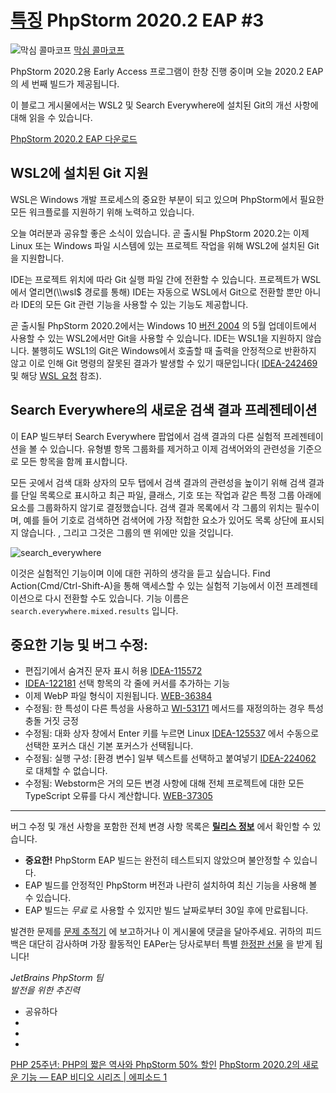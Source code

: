 [특징](/phpstorm/category/features/) PhpStorm 2020.2 EAP #3 
========================

![막심 콜마코프](https://blog.jetbrains.com/wp-content/uploads/2022/03/profile.png) [막심 콜마코프](https://blog.jetbrains.com/author/maxim-kolmakov) 



 PhpStorm 2020.2용 Early Access 프로그램이 한창 진행 중이며 오늘 2020.2 EAP의 세 번째 빌드가 제공됩니다.

 이 블로그 게시물에서는 WSL2 및 Search Everywhere에 설치된 Git의 개선 사항에 대해 읽을 수 있습니다.

 [PhpStorm 2020.2 EAP 다운로드](https://www.jetbrains.com/phpstorm/nextversion/)

 WSL2에 설치된 Git 지원
-----------------

 WSL은 Windows 개발 프로세스의 중요한 부분이 되고 있으며 PhpStorm에서 필요한 모든 워크플로를 지원하기 위해 노력하고 있습니다.

 오늘 여러분과 공유할 좋은 소식이 있습니다. 곧 출시될 PhpStorm 2020.2는 이제 Linux 또는 Windows 파일 시스템에 있는 프로젝트 작업을 위해 WSL2에 설치된 Git을 지원합니다.

 IDE는 프로젝트 위치에 따라 Git 실행 파일 간에 전환할 수 있습니다. 프로젝트가 WSL에서 열리면(\\\\wsl$ 경로를 통해) IDE는 자동으로 WSL에서 Git으로 전환할 뿐만 아니라 IDE의 모든 Git 관련 기능을 사용할 수 있는 기능도 제공합니다.

 곧 출시될 PhpStorm 2020.2에서는 Windows 10 [버전 2004](https://devblogs.microsoft.com/commandline/wsl2-will-be-generally-available-in-windows-10-version-2004/) 의 5월 업데이트에서 사용할 수 있는 WSL2에서만 Git을 사용할 수 있습니다. IDE는 WSL1을 지원하지 않습니다. 불행히도 WSL1의 Git은 Windows에서 호출할 때 출력을 안정적으로 반환하지 않고 이로 인해 Git 명령의 잘못된 결과가 발생할 수 있기 때문입니다( [IDEA-242469](https://youtrack.jetbrains.com/issue/IDEA-242469) 및 해당 [WSL 요청](https://github.com/microsoft/WSL/issues/4082) 참조).

 Search Everywhere의 새로운 검색 결과 프레젠테이션
------------------------------------

 이 EAP 빌드부터 Search Everywhere 팝업에서 검색 결과의 다른 실험적 프레젠테이션을 볼 수 있습니다. 유형별 항목 그룹화를 제거하고 이제 검색어와의 관련성을 기준으로 모든 항목을 함께 표시합니다.

 모든 곳에서 검색 대화 상자의 모두 탭에서 검색 결과의 관련성을 높이기 위해 검색 결과를 단일 목록으로 표시하고 최근 파일, 클래스, 기호 또는 작업과 같은 특정 그룹 아래에 요소를 그룹화하지 않기로 결정했습니다. 검색 결과 목록에서 각 그룹의 위치는 필수이며, 예를 들어 기호로 검색하면 검색어에 가장 적합한 요소가 있어도 목록 상단에 표시되지 않습니다. , 그리고 그것은 그룹의 맨 위에만 있을 것입니다.

![search_everywhere](https://blog.jetbrains.com/wp-content/uploads/2020/06/phpstorm-search_everywhere.png)

 이것은 실험적인 기능이며 이에 대한 귀하의 생각을 듣고 싶습니다. Find Action(Cmd/Ctrl-Shift-A)을 통해 액세스할 수 있는 실험적 기능에서 이전 프레젠테이션으로 다시 전환할 수도 있습니다. 기능 이름은 `search.everywhere.mixed.results` 입니다.

 중요한 기능 및 버그 수정:
----------------

- 편집기에서 숨겨진 문자 표시 허용 [IDEA-115572](https://youtrack.jetbrains.com/issue/IDEA-115572)
- [IDEA-122181](https://youtrack.jetbrains.com/issue/IDEA-122181) 선택 항목의 각 줄에 커서를 추가하는 기능
- 이제 WebP 파일 형식이 지원됩니다. [WEB-36384](https://youtrack.jetbrains.com/issue/WEB-36384)
- 수정됨: 한 특성이 다른 특성을 사용하고 [WI-53171](https://youtrack.jetbrains.com/issue/WI-53171) 메서드를 재정의하는 경우 특성 충돌 거짓 긍정
- 수정됨: 대화 상자 창에서 Enter 키를 누르면 Linux [IDEA-125537](https://youtrack.jetbrains.com/issue/IDEA-125537) 에서 수동으로 선택한 포커스 대신 기본 포커스가 선택됩니다.
- 수정됨: 실행 구성: \[환경 변수\] 일부 텍스트를 선택하고 붙여넣기 [IDEA-224062](https://youtrack.jetbrains.com/issue/IDEA-224062) 로 대체할 수 없습니다.
- 수정됨: Webstorm은 거의 모든 변경 사항에 대해 전체 프로젝트에 대한 모든 TypeScript 오류를 다시 계산합니다. [WEB-37305](https://youtrack.jetbrains.com/issue/WEB-37305)

---

 버그 수정 및 개선 사항을 포함한 전체 변경 사항 목록은 [**릴리스 정보**](https://confluence.jetbrains.com/display/PhpStorm/PhpStorm+202.5428.31+Release+Notes) 에서 확인할 수 있습니다.

- **중요한!** PhpStorm EAP 빌드는 완전히 테스트되지 않았으며 불안정할 수 있습니다.
- EAP 빌드를 안정적인 PhpStorm 버전과 나란히 설치하여 최신 기능을 사용해 볼 수 있습니다.
- EAP 빌드는 *무료* 로 사용할 수 있지만 빌드 날짜로부터 30일 후에 만료됩니다.

 발견한 문제를 [문제 추적기](https://youtrack.jetbrains.com/issues/WI) 에 보고하거나 이 게시물에 댓글을 달아주세요. 귀하의 피드백은 대단히 감사하며 가장 활동적인 EAPer는 당사로부터 특별 [한정판 선물](https://twitter.com/Mark_Baker/status/1221049276362522624) 을 받게 됩니다!

 *JetBrains PhpStorm 팀*  
 *발전을 위한 추진력*

- 공유하다
- [](https://www.facebook.com/sharer.php?u=https%3A%2F%2Fblog.jetbrains.com%2Fphpstorm%2F2020%2F06%2Fphpstorm-2020-2-eap-3%2F)
- [](https://twitter.com/intent/tweet?source=https%3A%2F%2Fblog.jetbrains.com%2Fphpstorm%2F2020%2F06%2Fphpstorm-2020-2-eap-3%2F&text=https%3A%2F%2Fblog.jetbrains.com%2Fphpstorm%2F2020%2F06%2Fphpstorm-2020-2-eap-3%2F&via=phpstorm)
- [](http://www.linkedin.com/shareArticle?mini=true&url=https%3A%2F%2Fblog.jetbrains.com%2Fphpstorm%2F2020%2F06%2Fphpstorm-2020-2-eap-3%2F)



 [PHP 25주년: PHP의 짧은 역사와 PhpStorm 50% 할인](https://blog.jetbrains.com/phpstorm/2020/06/php-turns-25/) [PhpStorm 2020.2의 새로운 기능 — EAP 비디오 시리즈 | 에피소드 1](https://blog.jetbrains.com/phpstorm/2020/06/whats-coming-in-phpstorm-2020-2-eap-video-series-episode-1/)